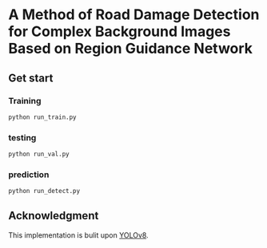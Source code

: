 A Method of Road Damage Detection for Complex Background Images Based on Region Guidance Network
=

## Get start

### Training
```Python
python run_train.py
```

### testing
```Python
python run_val.py
```

### prediction
```Python
python run_detect.py
```

## Acknowledgment
This implementation is bulit upon [YOLOv8](https://github.com/ultralytics/ultralytics/).

